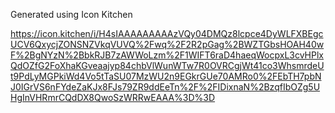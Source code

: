 Generated using Icon Kitchen

https://icon.kitchen/i/H4sIAAAAAAAAAzVQy04DMQz8lcpce4DyWLFXBEgcUCV6QxycjZONSNZVkqVUVQ%2Fwq%2F2R2pGag%2BWZTGbsHOAH40wF%2BgNYzN%2BbkRJB7zAWWoLzm%2F1WIFT6raD4haeqWocpxL3cvHPlxQdOZfG2FoXhaKGveaajyp84chbVlWunWTw7R0OVRCgjWt41co3WhsmrdeUt9PdLyMGPkiWd4Vo5tTaSU07MzWU2n9EGkrGUe70AMRo0%2FEbTH7pbNJ0IGrVS6nFYdeZaKJx8FJs79ZR9ddEeTn%2F%2FIDixnaN%2BzqfIbOZg5UHgInVHRmrCQdDX8QwoSzWRRwEAAA%3D%3D